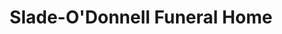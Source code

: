 ---
title: "Slade-O'Donnell Funeral Home"
url: /leon/slade-odonnell-funeral-home/
shop: funeral directors
---